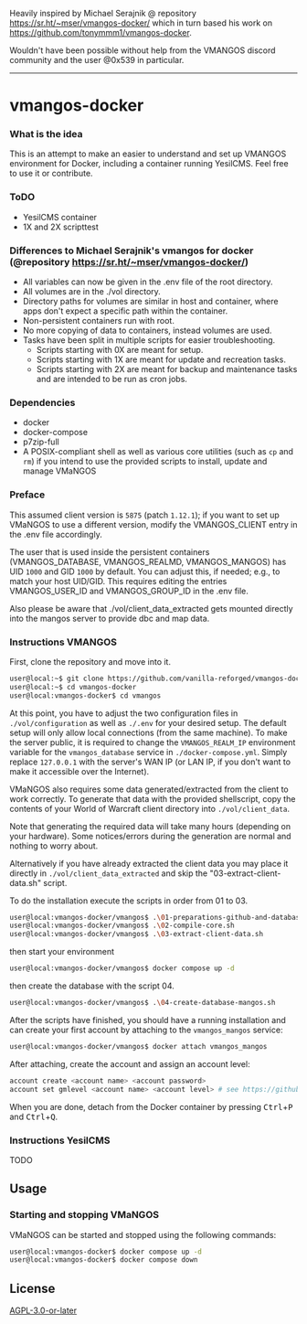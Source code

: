 Heavily inspired by Michael Serajnik @ repository https://sr.ht/~mser/vmangos-docker/ which in turn based his work on https://github.com/tonymmm1/vmangos-docker.

Wouldn't have been possible without help from the VMANGOS discord community and the user @0x539 in particular.

---

# vmangos-docker

### What is the idea

This is an attempt to make an easier to understand and set up VMANGOS environment for Docker, including a container running YesilCMS.
Feel free to use it or contribute.

### ToDO

- YesilCMS container
- 1X and 2X scripttest

### Differences to Michael Serajnik's vmangos for docker (@repository https://sr.ht/~mser/vmangos-docker/)

- All variables can now be given in the .env file of the root directory.
- All volumes are in the ./vol directory.
- Directory paths for volumes are similar in host and container, where apps don't expect a specific path within the container.
- Non-persistent containers run with root.
- No more copying of data to containers, instead volumes are used.
- Tasks have been split in multiple scripts for easier troubleshooting.
   - Scripts starting with 0X are meant for setup.
   - Scripts starting with 1X are meant for update and recreation tasks.
   - Scripts starting with 2X are meant for backup and maintenance tasks and are intended to be run as cron jobs.

### Dependencies

+ docker
+ docker-compose
+ p7zip-full
+ A POSIX-compliant shell as well as various core utilities (such as `cp` and
  `rm`) if you intend to use the provided scripts to install, update and manage
  VMaNGOS

### Preface

This assumed client version is `5875` (patch `1.12.1`); if you want to set up
VMaNGOS to use a different version, modify the VMANGOS_CLIENT entry in the .env file accordingly.

The user that is used inside the persistent containers (VMANGOS_DATABASE, VMANGOS_REALMD, VMANGOS_MANGOS) has UID `1000` and GID `1000` by
default. You can adjust this, if needed; e.g., to match your host UID/GID.
This requires editing the entries VMANGOS_USER_ID and VMANGOS_GROUP_ID in the .env file.

Also please be aware that ./vol/client_data_extracted gets mounted directly into the mangos server to provide dbc and map data.

### Instructions VMANGOS

First, clone the repository and move into it.

```sh
user@local:~$ git clone https://github.com/vanilla-reforged/vmangos-docker
user@local:~$ cd vmangos-docker
user@local:vmangos-docker$ cd vmangos
```

At this point, you have to adjust the two configuration files in `./vol/configuration` as
well as `./.env` for your desired setup. The default setup will
only allow local connections (from the same machine). To make the server
public, it is required to change the `VMANGOS_REALM_IP` environment variable
for the `vmangos_database` service in `./docker-compose.yml`. Simply replace
`127.0.0.1` with the server's WAN IP (or LAN IP, if you don't want to make it
accessible over the Internet).

VMaNGOS also requires some data generated/extracted from the client to work
correctly. To generate that data with the provided shellscript, copy
the contents of your World of Warcraft client directory into
`./vol/client_data`.

Note that generating the required data will take many hours (depending on your
hardware). Some notices/errors during the generation are normal and nothing to
worry about.

Alternatively if you have already extracted the client data you may place it directly
in `./vol/client_data_extracted` and skip the "03-extract-client-data.sh" script.

To do the installation execute the scripts in order from 01 to 03.

```sh
user@local:vmangos-docker/vmangos$ .\01-preparations-github-and-database.sh
user@local:vmangos-docker/vmangos$ .\02-compile-core.sh
user@local:vmangos-docker/vmangos$ .\03-extract-client-data.sh
```
then start your environment

```sh
user@local:vmangos-docker/vmangos$ docker compose up -d
```

then create the database with the script 04.

```sh
user@local:vmangos-docker/vmangos$ .\04-create-database-mangos.sh
```

After the scripts have finished, you should have a running installation and
can create your first account by attaching to the `vmangos_mangos` service:

```sh
user@local:vmangos-docker/vmangos$ docker attach vmangos_mangos
```

After attaching, create the account and assign an account level:

```sh
account create <account name> <account password>
account set gmlevel <account name> <account level> # see https://github.com/vmangos/core/blob/79efe80ae39d94a5e52b71179583509b1df75899/src/shared/Common.h#L184-L191
```

When you are done, detach from the Docker container by pressing
<kbd>Ctrl</kbd>+<kbd>P</kbd> and <kbd>Ctrl</kbd>+<kbd>Q</kbd>.

### Instructions YesilCMS

TODO

## Usage

### Starting and stopping VMaNGOS

VMaNGOS can be started and stopped using the following commands:

```sh
user@local:vmangos-docker$ docker compose up -d
user@local:vmangos-docker$ docker compose down
```

## License

[AGPL-3.0-or-later](LICENSE)

[vmangos]: https://github.com/vmangos/core
[tonymmm1-vmangos-docker]: https://github.com/tonymmm1/vmangos-docker
[Michael Serajnik vmangos-docker]: https://sr.ht/~mser/
